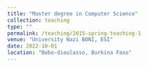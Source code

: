 ```yaml
---
title: "Master degree in Computer Science"
collection: teaching
type: ""
permalink: /teaching/2015-spring-teaching-1
venue: "University Nazi BONI, ESI"
date: 2022-10-01
location: "Bobo-dioulasso, Burkina Faso"
---
```


